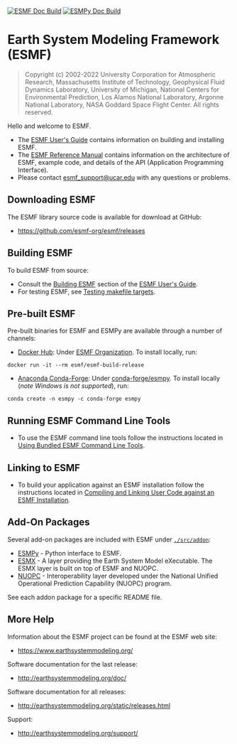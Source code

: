 [![ESMF Doc Build](https://github.com/esmf-org/esmf/actions/workflows/build-esmf-docs.yml/badge.svg)](https://github.com/esmf-org/esmf/actions/workflows/build-esmf-docs.yml)
[![ESMPy Doc Build](https://github.com/esmf-org/esmf/actions/workflows/build-esmpy-docs.yml/badge.svg)](https://github.com/esmf-org/esmf/actions/workflows/build-esmpy-docs.yml)

# Earth System Modeling Framework (ESMF)

>Copyright (c) 2002-2022 University Corporation for Atmospheric Research, Massachusetts Institute of Technology, Geophysical Fluid Dynamics Laboratory, University of Michigan, National Centers for Environmental Prediction, Los Alamos National Laboratory, Argonne National Laboratory, NASA Goddard Space Flight Center. All rights reserved.

Hello and welcome to ESMF.

 * The [ESMF User's Guide](http://earthsystemmodeling.org/docs/nightly/develop/ESMF_usrdoc/) contains information on building and installing ESMF.
 * The [ESMF Reference Manual](http://earthsystemmodeling.org/docs/nightly/develop/ESMF_refdoc/) contains information on the architecture of ESMF,
   example code, and details of the API (Application Programming Interface).
 * Please contact <esmf_support@ucar.edu> with any questions or problems.

## Downloading ESMF

The ESMF library source code is available for download at GitHub:
 * https://github.com/esmf-org/esmf/releases

## Building ESMF

To build ESMF from source:
 * Consult the [Building ESMF](http://earthsystemmodeling.org/docs/nightly/develop/ESMF_usrdoc/node10.html) section of the [ESMF User's Guide](http://earthsystemmodeling.org/docs/nightly/develop/ESMF_usrdoc/).
 * For testing ESMF, see [Testing makefile targets](http://earthsystemmodeling.org/docs/nightly/develop/ESMF_usrdoc/node11.html).
 
## Pre-built ESMF
 
Pre-built binaries for ESMF and ESMPy are available through a number of channels:
 * [Docker Hub](https://hub.docker.com/): Under [ESMF Organization](https://hub.docker.com/u/esmf). To install locally, run:
 ```
 docker run -it --rm esmf/esmf-build-release
 ```
 * [Anaconda Conda-Forge](https://anaconda.org/conda-forge/): Under [conda-forge/esmpy](https://anaconda.org/conda-forge/esmf). To install locally (_note Windows is not supported_), run:
 ```
 conda create -n esmpy -c conda-forge esmpy
 ```

## Running ESMF Command Line Tools

 * To use the ESMF command line tools follow the instructions located in [Using Bundled ESMF Command Line Tools](https://earthsystemmodeling.org/docs/nightly/develop/ESMF_usrdoc/node9.html).

## Linking to ESMF

 * To build your application against an ESMF installation follow the instructions located in [Compiling and Linking User Code against an ESMF Installation](http://earthsystemmodeling.org/docs/nightly/develop/ESMF_usrdoc/node7.html).

## Add-On Packages

Several add-on packages are included with ESMF under [`./src/addon`](https://github.com/esmf-org/esmf/tree/master/src/addon):  
 * [ESMPy](src/addon/esmpy) - Python interface to ESMF.
 * [ESMX](src/addon/ESMX) - A layer providing the Earth System Model eXecutable.
   The ESMX layer is built on top of ESMF and NUOPC.
 * [NUOPC](src/addon/NUOPC) - Interoperability layer developed under the National Unified Operational Prediction Capability (NUOPC) program.

See each addon package for a specific README file.

## More Help

Information about the ESMF project can be found at the ESMF web site:
 * https://www.earthsystemmodeling.org/

Software documentation for the last release:
 * http://earthsystemmodeling.org/doc/

Software documentation for all releases:
 * http://earthsystemmodeling.org/static/releases.html
 
 Support:
 * http://earthsystemmodeling.org/support/
